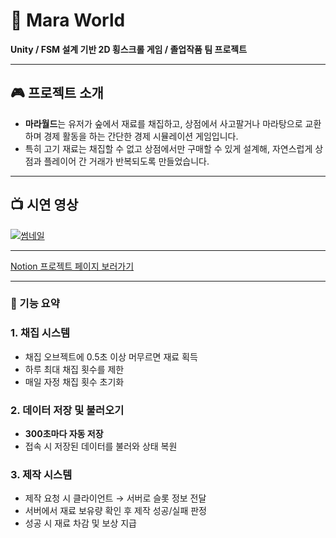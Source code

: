 # 🍲 Mara World  
**Unity / FSM 설계 기반 2D 횡스크롤 게임 / 졸업작품 팀 프로젝트**

---

## 🎮 프로젝트 소개  
- **마라월드**는 유저가 숲에서 재료를 채집하고, 상점에서 사고팔거나 마라탕으로 교환하며 경제 활동을 하는 간단한 경제 시뮬레이션 게임입니다.
- 특히 고기 재료는 채집할 수 없고 상점에서만 구매할 수 있게 설계해, 자연스럽게 상점과 플레이어 간 거래가 반복되도록 만들었습니다.


---

## 📺 시연 영상  
[![썸네일](https://img.youtube.com/vi/2lqeje7m_o4/hqdefault.jpg)](https://youtu.be/2lqeje7m_o4)  

---

 [Notion 프로젝트 페이지 보러가기](https://leaf-dinosaur-9b5.notion.site/1f2e29ae70f28107a6e6e1b25cc010fc)
 
---

### 🔧 기능 요약
### 1. 채집 시스템

- 채집 오브젝트에 0.5초 이상 머무르면 재료 획득
- 하루 최대 채집 횟수를 제한
- 매일 자정 채집 횟수 초기화

### 2. 데이터 저장 및 불러오기

- **300초마다 자동 저장**  
- 접속 시 저장된 데이터를 불러와 상태 복원

### 3. 제작 시스템

- 제작 요청 시 클라이언트 → 서버로 슬롯 정보 전달
- 서버에서 재료 보유량 확인 후 제작 성공/실패 판정
- 성공 시 재료 차감 및 보상 지급

